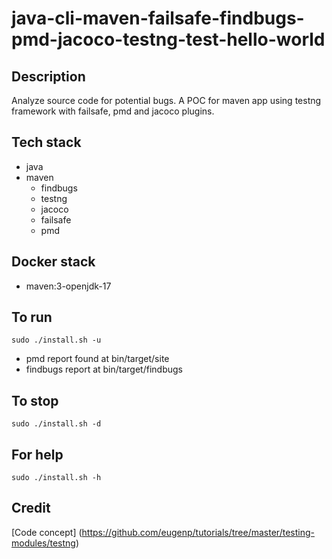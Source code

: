# java-cli-maven-failsafe-findbugs-pmd-jacoco-testng-test-hello-world

## Description
Analyze source code for potential bugs.
A POC for maven app using testng
framework with failsafe, pmd and jacoco plugins.

## Tech stack
- java
- maven
	- findbugs
  - testng
  - jacoco
  - failsafe
  - pmd

## Docker stack
- maven:3-openjdk-17

## To run
`sudo ./install.sh -u`
- pmd report found at bin/target/site
- findbugs report at bin/target/findbugs

## To stop
`sudo ./install.sh -d`

## For help
`sudo ./install.sh -h`

## Credit
[Code concept] (https://github.com/eugenp/tutorials/tree/master/testing-modules/testng)
